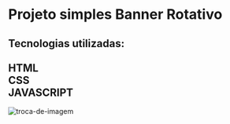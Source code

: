 <h1>Projeto simples Banner Rotativo</h1>

<h2>Tecnologias utilizadas: <br>  <br>
HTML<br>
CSS<br>
JAVASCRIPT<br>
</h2>


<img src="https://github.com/devjonesrodrigues/banner-rotativo/blob/master/image/redme.png?raw=true" alt="troca-de-imagem">
